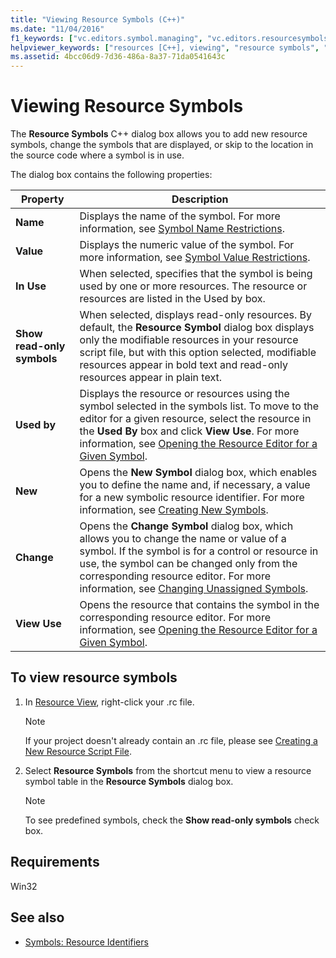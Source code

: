 ```yaml
---
title: "Viewing Resource Symbols (C++)"
ms.date: "11/04/2016"
f1_keywords: ["vc.editors.symbol.managing", "vc.editors.resourcesymbols"]
helpviewer_keywords: ["resources [C++], viewing", "resource symbols", "symbols [C++], viewing", "New Symbol dialog box [C++]", "Resource Symbols dialog box [C++]", "Change Symbol dialog box [C++]"]
ms.assetid: 4bcc06d9-7d36-486a-8a37-71da0541643c
---
```

# Viewing Resource Symbols

The **Resource Symbols** C++ dialog box allows you to add new resource symbols, change the symbols that are displayed, or skip to the location in the source code where a symbol is in use.

The dialog box contains the following properties:

|Property|Description|
|---|---|
|**Name**|Displays the name of the symbol. For more information, see [Symbol Name Restrictions](../windows/symbol-name-restrictions.md).|
|**Value**|Displays the numeric value of the symbol. For more information, see [Symbol Value Restrictions](../windows/symbol-value-restrictions.md).|
|**In Use**|When selected, specifies that the symbol is being used by one or more resources. The resource or resources are listed in the Used by box.|
|**Show read-only symbols**|When selected, displays read-only resources. By default, the **Resource Symbol** dialog box displays only the modifiable resources in your resource script file, but with this option selected, modifiable resources appear in bold text and read-only resources appear in plain text.|
|**Used by**|Displays the resource or resources using the symbol selected in the symbols list. To move to the editor for a given resource, select the resource in the **Used By** box and click **View Use**. For more information, see [Opening the Resource Editor for a Given Symbol](../windows/opening-the-resource-editor-for-a-given-symbol.md).|
|**New**|Opens the **New Symbol** dialog box, which enables you to define the name and, if necessary, a value for a new symbolic resource identifier. For more information, see [Creating New Symbols](../windows/creating-new-symbols.md).|
|**Change**|Opens the **Change Symbol** dialog box, which allows you to change the name or value of a symbol. If the symbol is for a control or resource in use, the symbol can be changed only from the corresponding resource editor. For more information, see [Changing Unassigned Symbols](../windows/changing-unassigned-symbols.md).|
|**View Use**|Opens the resource that contains the symbol in the corresponding resource editor. For more information, see [Opening the Resource Editor for a Given Symbol](../windows/opening-the-resource-editor-for-a-given-symbol.md).|

## To view resource symbols

1. In [Resource View](../windows/resource-view-window.md), right-click your .rc file.

   > [!NOTE]
   > If your project doesn't already contain an .rc file, please see [Creating a New Resource Script File](../windows/how-to-create-a-resource-script-file.md).

1. Select **Resource Symbols** from the shortcut menu to view a resource symbol table in the **Resource Symbols** dialog box.

   > [!NOTE]
   > To see predefined symbols, check the **Show read-only symbols** check box.

## Requirements

Win32

## See also

- [Symbols: Resource Identifiers](../windows/symbols-resource-identifiers.md)
